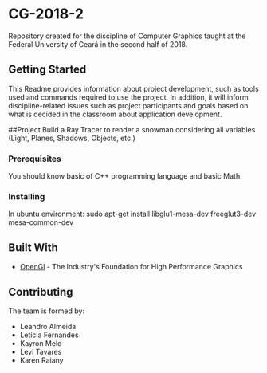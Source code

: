 # CG-2018-2
Repository created for the discipline of Computer Graphics taught at the Federal University of Ceará in the second half of 2018.

## Getting Started

This Readme provides information about project development, such as tools used and commands required to use the project. In addition, it will inform discipline-related issues such as project participants and goals based on what is decided in the classroom about application development.

##Project
Build a Ray Tracer to render a snowman considering all variables (Light, Planes, Shadows, Objects, etc.)

### Prerequisites

You should know basic of C++ programming language and basic Math.

### Installing

In ubuntu environment:
sudo apt-get install libglu1-mesa-dev freeglut3-dev mesa-common-dev

## Built With

* [OpenGl](https://www.opengl.org/) - The Industry's Foundation for High Performance Graphics

## Contributing

The team is formed by:
   - Leandro Almeida
   - Letícia Fernandes
   - Kayron Melo
   - Levi Tavares
   - Karen Raiany


